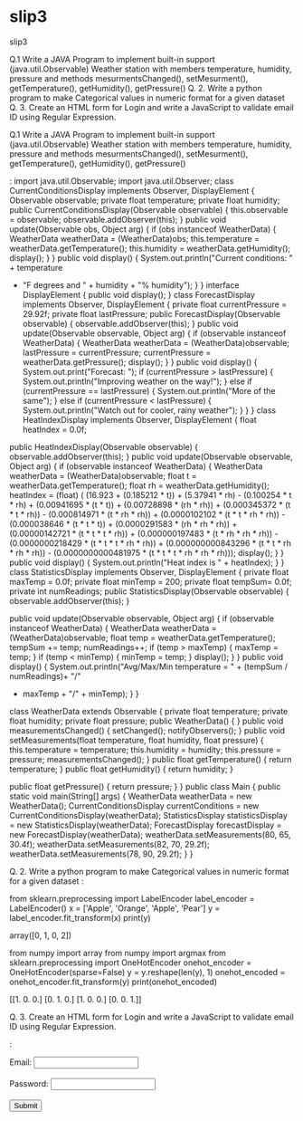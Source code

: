 # slip3
slip3

Q.1 Write a JAVA Program to implement built-in support (java.util.Observable) Weather
station with members temperature, humidity, pressure and methods
mesurmentsChanged(), setMesurment(), getTemperature(), getHumidity(),
getPressure() 
Q. 2. Write a python program to make Categorical values in numeric format for a given
dataset 
Q. 3. Create an HTML form for Login and write a JavaScript to validate email ID
using Regular Expression. 








Q.1 Write a JAVA Program to implement built-in support (java.util.Observable) Weather
station with members temperature, humidity, pressure and methods
mesurmentsChanged(), setMesurment(), getTemperature(), getHumidity(),
getPressure()

:
import java.util.Observable;
import java.util.Observer;
class CurrentConditionsDisplay implements Observer, DisplayElement {
 Observable observable;
 private float temperature;
 private float humidity; 
public CurrentConditionsDisplay(Observable observable) {
 this.observable = observable;
 observable.addObserver(this);
 }
 public void update(Observable obs, Object arg) {
 if (obs instanceof WeatherData) {
 WeatherData weatherData = (WeatherData)obs;
 this.temperature = weatherData.getTemperature();
 this.humidity = weatherData.getHumidity();
 display();
 }
 }
 public void display() {
 System.out.println("Current conditions: " + temperature
 + "F degrees and " + humidity + "% humidity");
 }
}
interface DisplayElement {
 public void display();
}
class ForecastDisplay implements Observer, DisplayElement {
 private float currentPressure = 29.92f;
 private float lastPressure;
 public ForecastDisplay(Observable observable) {
 observable.addObserver(this);
 } 
public void update(Observable observable, Object arg) {
 if (observable instanceof WeatherData) {
 WeatherData weatherData = (WeatherData)observable;
 lastPressure = currentPressure;
 currentPressure = weatherData.getPressure();
 display();
 }
 }
 public void display() {
 System.out.print("Forecast: ");
 if (currentPressure > lastPressure) {
 System.out.println("Improving weather on the way!");
 } else if (currentPressure == lastPressure) {
 System.out.println("More of the same");
 } else if (currentPressure < lastPressure) {
 System.out.println("Watch out for cooler, rainy weather");
 }
 }
}
 class HeatIndexDisplay implements Observer, DisplayElement {
 float heatIndex = 0.0f;

 public HeatIndexDisplay(Observable observable) {
 observable.addObserver(this);
 } 
public void update(Observable observable, Object arg) {
 if (observable instanceof WeatherData) {
 WeatherData weatherData = (WeatherData)observable;
 float t = weatherData.getTemperature();
 float rh = weatherData.getHumidity();
 heatIndex = (float)
 (
 (16.923 + (0.185212 * t)) +
 (5.37941 * rh) -
 (0.100254 * t * rh) +
 (0.00941695 * (t * t)) +
 (0.00728898 * (rh * rh)) +
 (0.000345372 * (t * t * rh)) -
 (0.000814971 * (t * rh * rh)) +
 (0.0000102102 * (t * t * rh * rh)) -
 (0.000038646 * (t * t * t)) +
 (0.0000291583 * (rh * rh * rh)) +
 (0.00000142721 * (t * t * t * rh)) +
 (0.000000197483 * (t * rh * rh * rh)) -
 (0.0000000218429 * (t * t * t * rh * rh)) +
 (0.000000000843296 * (t * t * rh * rh * rh)) -
 (0.0000000000481975 * (t * t * t * rh * rh * rh)));
 display();
 }
 }
 public void display() {
 System.out.println("Heat index is " + heatIndex);
 }
}
 class StatisticsDisplay implements Observer, DisplayElement {
 private float maxTemp = 0.0f;
 private float minTemp = 200;
 private float tempSum= 0.0f; 
private int numReadings;
 public StatisticsDisplay(Observable observable) {
 observable.addObserver(this);
 }

 public void update(Observable observable, Object arg) {
 if (observable instanceof WeatherData) {
 WeatherData weatherData = (WeatherData)observable;
 float temp = weatherData.getTemperature();
 tempSum += temp;
 numReadings++;
 if (temp > maxTemp) {
 maxTemp = temp;
 }
 if (temp < minTemp) {
 minTemp = temp;
 }
 display();
 }
 }
 public void display() {
 System.out.println("Avg/Max/Min temperature = " + (tempSum / numReadings)+ "/"
+ maxTemp + "/" + minTemp);
 }
}

 class WeatherData extends Observable { 
private float temperature;
 private float humidity;
 private float pressure;
 public WeatherData() { }
 public void measurementsChanged() {
 setChanged();
 notifyObservers();
 }
 public void setMeasurements(float temperature, float humidity, float pressure) {
 this.temperature = temperature;
 this.humidity = humidity;
 this.pressure = pressure;
 measurementsChanged();
 }
 public float getTemperature() {
 return temperature;
 }
 public float getHumidity() {
 return humidity;
 }

 public float getPressure() {
 return pressure;
 }
}
public class Main {
 public static void main(String[] args) {
 WeatherData weatherData = new WeatherData(); 
CurrentConditionsDisplay currentConditions = new
CurrentConditionsDisplay(weatherData);
 StatisticsDisplay statisticsDisplay = new
StatisticsDisplay(weatherData);
 ForecastDisplay forecastDisplay = new ForecastDisplay(weatherData);
 weatherData.setMeasurements(80, 65, 30.4f);
 weatherData.setMeasurements(82, 70, 29.2f);
 weatherData.setMeasurements(78, 90, 29.2f);
 }
} 


Q. 2. Write a python program to make Categorical values in numeric format for a given
dataset
:

from sklearn.preprocessing import LabelEncoder
label_encoder = LabelEncoder()
x = ['Apple', 'Orange', 'Apple', 'Pear']
y = label_encoder.fit_transform(x)
print(y)

array([0, 1, 0, 2])


from numpy import array
from numpy import argmax
from sklearn.preprocessing import OneHotEncoder
onehot_encoder = OneHotEncoder(sparse=False)
y = y.reshape(len(y), 1)
onehot_encoded = onehot_encoder.fit_transform(y)
print(onehot_encoded)

[[1. 0. 0.]
[0. 1. 0.]
[1. 0. 0.]
[0. 0. 1.]]


Q. 3. Create an HTML form for Login and write a JavaScript to validate email ID
using Regular Expression.

:

<html>
 <head>
 <title>Slip 3 Email Validation</title>
 <script>
 function validateform(){
 var email = document.getElementById("email").value;
 var pass = document.getElementById("pass").value;
 var regEmail = /^([a-zA-Z0-9\._]+)@([a-z]+)(.[a-z]+)?$/;

 //if Fields are empty
 if(email.length == 0){
 alert("All Fields are Mandatory");
 return false;
 }
 else if(pass.length == 0){
 alert("All Fields are Mandatory");
 return false;
 }
 else if(!regEmail.test(email)){
 alert("Enter Name Format Correctly \"First Name Last Name\"");
 return false;
 }
 else{
 alert("Validation Successfull");
 return true;
 }
}
 </script>
 </head>
 <body>
 <form>
 Email: <input type="text" id="email"></input></br></br>
 Password: <input type="password" id="pass"></input></br></br>
 <button type="submit" onclick="validateform()">Submit</button>
 </form>
 </body>
</html>
